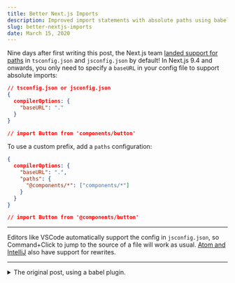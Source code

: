 ```yaml
---
title: Better Next.js Imports
description: Improved import statements with absolute paths using babel plugins.
slug: better-nextjs-imports
date: March 15, 2020
---
```


Nine days after first writing this post, the Next.js team [landed support for paths](https://github.com/zeit/next.js/pull/11293) in `tsconfig.json` and `jsconfig.json` by default! In Next.js 9.4 and onwards, you only need to specify a `baseURL` in your config file to support absolute imports:

```json
// tsconfig.json or jsconfig.json
{
  compilerOptions: {
    "baseURL": "."
  }
}

// import Button from 'components/button'
```

To use a custom prefix, add a `paths` configuration:

```json
{
  compilerOptions: {
    "baseURL": ".",
    "paths": {
      "@components/*": ["components/*"]
    }
  }
}

// import Button from '@components/button'
```

---

Editors like VSCode automatically support the config in `jsconfig.json`, so Command+Click to jump to the source of a file will work as usual. [Atom and IntelliJ](https://github.com/tleunen/babel-plugin-module-resolver#editors-autocompletion) also have support for rewrites.

---

<details>
  <summary>The original post, using a babel plugin.</summary>

Relative import statements are a pain. To avoid `../` chains, improve code portability, and type less, I've started using [`babel-plugin-module-resolver`](https://github.com/tleunen/babel-plugin-module-resolver) in my Next.js projects.

The goal is to transform verbose import statements like this:

```js
import Button from '../../../../components/button'
```

into absolute import statements that work anywhere in your project:

```js
import Button from '@components/button'
```

Let's do it. Install the babel plugin as a `devDependency`:

```bash
$ yarn add babel-plugin-module-resolver -D
```

In the root of your Next.js project, create a `.babelrc.json` file and add the `module-resolver` plugin:

```js
module.exports = {
  presets: ['next/babel'],
  plugins: [
    [
      'module-resolver',
      {
        alias: {
          '@components': './components'
        }
      }
    ]
  ]
}
```

Create a `jsconfig.json` (or `tsconfig.json` if you're using TypeScript) and add the `paths` property:

```json
{
  "compilerOptions": {
    "baseUrl": ".",
    "paths": {
      "@components/*": ["components/*"]
    }
  }
}
```

Note that the syntax is slightly different than the babel config.

If you're using a mixed JS/TS codebase, you should include JS files in your `tsconfig.json`:

```json
{
  "include": ["**/*.ts", "**/*.tsx", "**/*.js", "**/*.jsx"]
}
```

Now you can update your import statements to use the new syntax!
</details>
